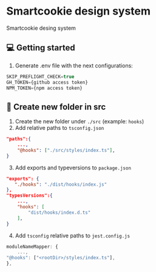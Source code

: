 # Smartcookie design system

Smartcookie desing system

## 💻 Getting started

1. Generate .env file with the next configurations:

```javascript
SKIP_PREFLIGHT_CHECK=true
GH_TOKEN={github access token}
NPM_TOKEN={npm access token}
```

## 📁 Create new folder in src

1. Create the new folder under `./src` (example: `hooks`)
2. Add relative paths to `tsconfig.json`

```json
"paths":{
    ...,
    "@hooks": ["./src/styles/index.ts"],
}
```

3. Add exports and typeversions to `package.json`

```json
"exports": {
   "./hooks": "./dist/hooks/index.js"
},
"typesVersions":{
    ...,
    "hooks": [
        "dist/hooks/index.d.ts"
    ],
}
```

4. Add `tsconfig` relative paths to `jest.config.js`

```javascript
moduleNameMapper: {
    ...,
"@hooks": ["<rootDir>/styles/index.ts"],
},
```
